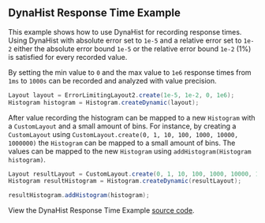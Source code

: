 ## DynaHist Response Time Example

This example shows how to use DynaHist for recording response times. 
Using DynaHist with absolute error set to `1e-5` and a relative error set to 
`1e-2` either the absolute error bound `1e-5` or the relative error bound `1e-2` (1%) is satisfied for every recorded 
 value.
 
 
By setting the min value to `0` and the max value to `1e6` response times from `1ms` to `1000s` can 
be recorded and analyzed with value precision.

``` java
Layout layout = ErrorLimitingLayout2.create(1e-5, 1e-2, 0, 1e6); 
Histogram histogram = Histogram.createDynamic(layout); 
```

After value recording the histogram can be mapped to a new `Histogram` with a `CustomLayout` and 
a small amount of bins. For instance, by creating a `CustomLayout` using `CustomLayout.create(0, 1, 10, 100, 1000, 10000, 1000000)`
the `Histogram` can be mapped to a small amount of bins. The values can be mapped to the new `Histogram` using `addHistogram(Histogram histogram)`. 

```` java
Layout resultLayout = CustomLayout.create(0, 1, 10, 100, 1000, 10000, 1000000);
Histogram resultHistogram = Histogram.createDynamic(resultLayout);

resultHistogram.addHistogram(histogram);
````

View the DynaHist Response Time Example [source code](https://github.com/dynatrace-oss/dynahist/tree/master/src/test/java/com/dynatrace/dynahist/examples/ResponseTimeExample.java).

